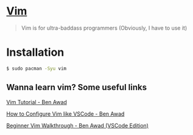 # [Vim](https://www.vim.org/)

> Vim is for ultra-baddass programmers (Obviously, I have to use it)

# Installation

```bash
$ sudo pacman -Syu vim
```

## Wanna learn vim? Some useful links

[Vim Tutorial - Ben Awad](https://www.youtube.com/watch?v=IiwGbcd8S7I)

[How to Configure Vim like VSCode - Ben Awad](https://www.youtube.com/watch?v=gnupOrSEikQ)

[Beginner Vim Walkthrough - Ben Awad (VSCode Edition)](https://www.youtube.com/watch?v=R2pBWDnfJY8)


